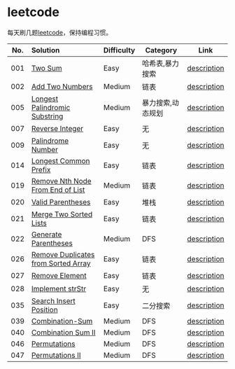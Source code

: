 # leetcode

每天刷几题[leetcode](https://leetcode.com/problemset/all/)，保持编程习惯。

|No.|Solution|Difficulty|Category|Link|
|:-:|:--|:--|---|:-:|
|001|[Two Sum][001in]|Easy|哈希表,暴力搜索|[description][001out]|
|002|[Add Two Numbers][002in]|Medium|链表|[description][002out]|
|005|[Longest Palindromic Substring][005in]|Medium|暴力搜索,动态规划|[description][005out]|
|007|[Reverse Integer][007in]|Easy|无|[description][007out]|
|009|[Palindrome Number][009in]|Easy|无|[description][009out]|
|014|[Longest Common Prefix][014in]|Easy|链表|[description][014out]|
|019|[Remove Nth Node From End of List][019in]|Medium|链表|[description][019out]|
|020|[Valid Parentheses][020in]|Easy|堆栈|[description][020out]|
|021|[Merge Two Sorted Lists][021in]|Easy|链表|[description][021out]|
|022|[Generate Parentheses][022in]|Medium|DFS|[description][022out]|
|026|[Remove Duplicates from Sorted Array][026in]|Easy|链表|[description][026out]|
|027|[Remove Element][027in]|Easy|链表|[description][027out]|
|028|[Implement strStr][028in]|Easy|无|[description][028out]|
|035|[Search Insert Position][035in]|Easy|二分搜索|[description][035out]|
|039|[Combination-Sum][039in]|Medium|DFS|[description][039out]|
|040|[Combination Sum II][040in]|Medium|DFS|[description][040out]|
|046|[Permutations][046in]|Medium|DFS|[description][046out]|
|047|[Permutations II][047in]|Medium|DFS|[description][047out]|

[001in]:  001-Two-Sum
[001out]: https://leetcode.com/problems/two-sum/description/
[002in]:  002-Add-Two-Numbers
[002out]: https://leetcode.com/problems/add-two-numbers/description/
[005in]:  005-Longest-Palindromic-Substring
[005out]: https://leetcode.com/problems/Longest-Palindromic-Substring/description/
[007in]:  007-Reverse-Integer
[007out]: https://leetcode.com/problems/Reverse-Integer/description/
[009in]:  009-Palindrome-Number
[009out]: https://leetcode.com/problems/Palindrome-Number/description/
[014in]:  014-Longest-Common-Prefix
[014out]: https://leetcode.com/problems/014-Longest-Common-Prefix/description/
[019in]:  019-Remove-Nth-Node-From-End-of-List
[019out]: https://leetcode.com/problems/019-Remove-Nth-Node-From-End-of-List/description/
[020in]:  020-Valid-Parentheses
[020out]: https://leetcode.com/problems/020-Valid-Parentheses/description/
[021in]:  021-Merge-Two-Sorted-Lists
[021out]: https://leetcode.com/problems/021-Merge-Two-Sorted-Lists/description/
[022in]:  022-Generate-Parentheses
[022out]: https://leetcode.com/problems/022-Generate-Parentheses/description/
[026in]:  026-Remove-Duplicates-from-Sorted-Array
[026out]: https://leetcode.com/problems/026-Remove-Duplicates-from-Sorted-Array/description/
[027in]:  027-Remove-Element
[027out]: https://leetcode.com/problems/027-Remove-Element/description/
[028in]:  028-Implement-strStr
[028out]: https://leetcode.com/problems/028-Implement-strStr/description/
[035in]:  035-Search-Insert-Position
[035out]: https://leetcode.com/problems/035-Search-Insert-Position/description/
[039in]:  039-Combination-Sum
[039out]: https://leetcode.com/problems/039-Combination-Sum/description/
[040in]:  040-Combination-Sum-II
[040out]: https://leetcode.com/problems/040-Combination-Sum-ii/description/
[046in]:  046-Permutations
[046out]: https://leetcode.com/problems/permutations/description/
[047in]:  047-Permutations-II
[047out]: https://leetcode.com/problems/permutations-ii/description/


